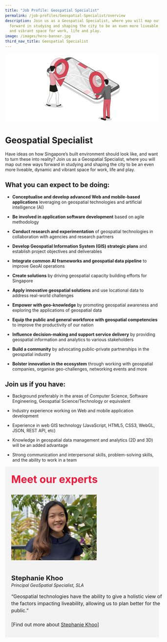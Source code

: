 ```yaml
---
title: "Job Profile: Geospatial Specialist"
permalink: /job-profiles/Geospatial-Specialist/overview
description: Join us as a Geospatial Specialist, where you will map out new ways
  forward in studying and shaping the city to be an even more liveable, dynamic
  and vibrant space for work, life and play.
image: /images/hero-banner.jpg
third_nav_title: Geospatial Specialist
---
```

![Geospatial & Systems Analyst](/images/Header/Header%20Geospatial.jpeg)

# Geospatial Specialist
Have ideas on how Singapore’s built environment should look like, and want to turn these into reality? Join us as a Geospatial Specialist, where you will map out new ways forward in studying and shaping the city to be an even more liveable, dynamic and vibrant space for work, life and play.

## What you can expect to be doing:

* **Conceptualise and develop advanced Web and mobile-based applications** leveraging on geospatial technologies and artificial intelligence (AI)

* **Be involved in application software development** based on agile methodology

* **Conduct research and experimentation** of geospatial technologies in collaboration with agencies and research partners

* **Develop Geospatial Information System (GIS) strategic plans** and establish project objectives and deliverables

* **Integrate common AI frameworks and geospatial data pipeline** to improve GeoAI operations

* **Create solutions** by driving geospatial capacity building efforts for Singapore

* **Apply innovative geospatial solutions** and use locational data to address real-world challenges

* **Empower with geo-knowledge** by promoting geospatial awareness and exploring the applications of geospatial data

* **Equip the public and general workforce with geospatial competencies** to improve the productivity of our nation

* **Influence decision-making and support service delivery** by providing geospatial information and analytics to various stakeholders

* **Build a community** by advocating public-private partnerships in the geospatial industry

* **Bolster innovation in the ecosystem** through working with geospatial companies, organise geo-challenges, networking events and more

## Join us if you have:

* Background preferably in the areas of Computer Science, Software Engineering, Geospatial Science/Technology or equivalent

* Industry experience working on Web and mobile application development

* Experience in web GIS technology (JavaScript, HTML5, CSS3, WebGL, JSON, REST API, etc)

* Knowledge in geospatial data management and analytics (2D and 3D) will be an added advantage

* Strong communication and interpersonal skills, problem-solving skills, and the ability to work in a team


<div class="row" style="font-size:34px; font-weight: 700; color: #ed1a3b; background-color: #f3f3f3; padding: 20px 0px 20px 20px;"> Meet our experts</div>
        
<div class="row" style="background-color: #f3f3f3;">
      <div class="column" style="padding: 10px 0px 30px 20px;"><img src="/images/People/Stephanie-Khoo-S.jpeg" alt="Stephanie Khoo"></div>
      <div class="column" style="width: 100%; padding: 10px 20px 30px 20px;">
       <span style="font-size: 22px; font-weight: bold; line-height: 30px;">Stephanie Khoo
</span><br><span style="font-size: 14px; font-style: italic; line-height: 16px;">Principal GeoSpatial Specialist, SLA</span><br><br>
    <span style="font-size: 16px; line-height: 23px;">“Geospatial technologies have the ability to give a holistic view of the factors impacting liveability, allowing us to plan better for the public.”<br><br> [Find out more about <a href="/job-profiles/Geospatial-Specialist/Stephanie-Khoo">Stephanie Khoo</a>]</span>
      </div>
</div>